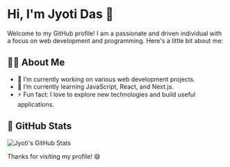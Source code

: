 <head>
  <link rel="stylesheet" href="https://cdnjs.cloudflare.com/ajax/libs/font-awesome/5.15.4/css/all.min.css">
</head>

# Hi, I'm Jyoti Das 👋

Welcome to my GitHub profile! I am a passionate and driven individual with a focus on web development and programming. Here's a little bit about me:

## 👨‍💻 About Me

- 🔭 I’m currently working on various web development projects.
- 🌱 I’m currently learning JavaScript, React, and Next.js.
- ⚡ Fun fact: I love to explore new technologies and build useful applications.

## 🔧 GitHub Stats

![Jyoti's GitHub Stats](https://github-readme-stats.vercel.app/api?username=jyotidas4803&show_icons=true&count_private=true&theme=radical)

Thanks for visiting my profile! 😄
